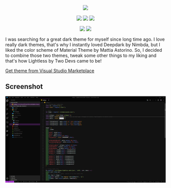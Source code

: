<p align="center">
  <img style="width: 300px;" src="https://img.shields.io/static/v1?label=TwoDevs&message=LigthLess&style=for-the-badge&color=lightgrey">
</p>

<p align="center">
  <img src="https://img.shields.io/visual-studio-marketplace/v/twodevs.lightless?style=for-the-badge&logo=visual-studio-code&logoColor=blue">
  <img src="https://img.shields.io/visual-studio-marketplace/r/twodevs.lightless?style=for-the-badge&logo=visual-studio-code&logoColor=blue">
  <a href="https://marketplace.visualstudio.com/items?itemName=TwoDevs.lightless">
  <img src="https://img.shields.io/visual-studio-marketplace/d/twodevs.lightless?style=for-the-badge&logo=visual-studio-code&logoColor=blue">
  </a>
</p>
<p align="center">
  <img src="https://img.shields.io/github/last-commit/RadoiAndrei/lightless-theme?style=for-the-badge&logo=github&logoColor=black">
  <img src="https://img.shields.io/github/contributors/RadoiAndrei/lightless-theme?style=for-the-badge&logo=github&logoColor=black">
</p
  
<p align="center">
I was searching for a great dark theme for myself since long time ago. I love really dark themes, that's why I instantly loved Deepdark by Nimbda, but I liked the color scheme of Material Theme by Mattia Astorino. So, I decided to combine those two themes, tweak some other things to my liking and that's how Lightless by Two Devs came to be!
</p>

[Get theme from Visual Studio Marketplace](https://marketplace.visualstudio.com/items?itemName=TwoDevs.lightless)

## Screenshot
![Preview](https://raw.githubusercontent.com/radoiandrei/lightless-theme/master/preview/preview.jpg "Preview")
